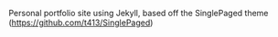 
Personal portfolio site using Jekyll, based off the SinglePaged theme (https://github.com/t413/SinglePaged)